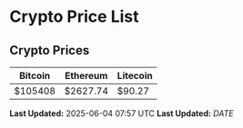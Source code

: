 # Crypto Price List

## Crypto Prices
| Bitcoin | Ethereum | Litecoin |
| ------- | -------- | -------- |
| $105408 | $2627.74 | $90.27 |
**Last Updated:** 2025-06-04 07:57 UTC
**Last Updated:** $DATE$
